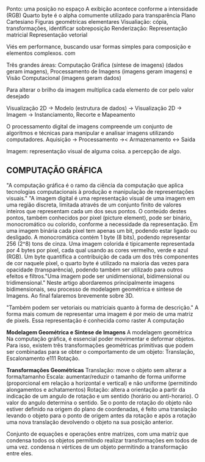Ponto: uma posição no espaço
A exibição acontece conforme a intensidade (RGB)
Quarto byte é o alpha comumente utilizado para transparência
Plano Cartesiano
Figuras geométricas elementares
Visualiação: cópia, transformações, identificar sobreposição
Renderização: 
Representação matricial
Representação vetorial

Viés em performance, buscando usar formas simples para composição e elementos complexos. com 


Três grandes áreas: Computação Gráfica (síntese de imagens) (dados geram imagens), Processamento de Imagens (imagens geram imagens) e Visão Computacional (imagens geram dados)

Para alterar o brilho da imagem multiplica cada elemento de cor pelo valor desejado

Visualização 2D
 -> Modelo (estrutura de dados) -> Visualização 2D -> Imagem 
 -> Instanciamento, Recorte e Mapeamento

O processamento digital de imagens compreende um conjunto de algoritmos e técnicas para manipular e analisar imagens utilizando computadores.
Aquisição -> Processamento ->< Armazenamento <-> Saida

Imagem: representação visual de alguma coisa. a percepção de algo.

## COMPUTAÇÃO GRÁFICA
"A computação gráfica é o ramo da ciência da computação que aplica tecnologias computacionais à produção e manipulação de representações visuais." 
"A imagem digital é uma representação visual de uma imagem em uma região discreta, limitada através de um conjunto finito de valores inteiros que representam cada um dos seus pontos. O conteúdo destes pontos, também conhecidos por pixel (picture element), pode ser binário, monocromático ou colorido, conforme a necessidade da representação. Em uma imagem binária cada pixel tem apenas um bit, podendo estar ligado ou desligado. A monocromática contém 1 byte (8 bits), podendo representar 256 (2^8) tons de cinza. Uma imagem colorida é tipicamente representada por 4 bytes por pixel, cada qual usando as cores vermelho, verde e azul (RGB). Um byte quantifica a contribuição de cada um dos três componentes de cor naquele pixel, o quarto byte é utilizado na maioria das vezes para opacidade (transparência), podendo também ser utilizado para outros efeitos e filtros."Uma imagem pode ser unidimensional, bidimensional ou tridimensional."
Neste artigo abordaremos principalmente imagens bidimensionais, seu processo de modelagem geométrica e sintese de Imagens. Ao final falaremos brevemente sobre 3D.

"Também podem ser vetoriais ou matriciais quanto à forma de descrição." A forma mais comum de representar uma imagem é por meio de uma matriz de pixels. Essa representação é conhecida como raster
A computação

**Modelagem Geométrica e Sintese de Imagens**
A modelagem geométrica
Na computação gráfica, é essencial poder movimentar e deformar objetos. Para isso, existem três transformações geométricas primitivas que podem ser combinadas para se obter o comportamento de um objeto: Translação, Escalonamento e111 Rotação.

**Transformações Geométricas**
Translação: move o objeto sem alterar a forma/tamanho
Escala: aumentar/reduzir o tamanho de forma uniforme (proporcional em relação a horizontal e vertical) e não uniforme (permitindo alongamentos e achatamentos)
Rotação: altera a orientação a partir da indicação de um angulo de rotação e um sentido (horário ou anti-horario). O valor do angulo determina o sentido. Se o ponto de rotação do objeto não estiver definido na origem do plano de coordenadas, é feito uma translação levando o objeto para o ponto de origem antes da rotação e após a rotação uma nova translação devolvendo o objeto na sua posição anterior.

Conjunto de equações e operações entre matrizes, com uma matriz que condensa todos os objetos permitindo realizar transformações em todos de uma vez. condensa n vértices de um objeto permitindo a transformação entre eles.

